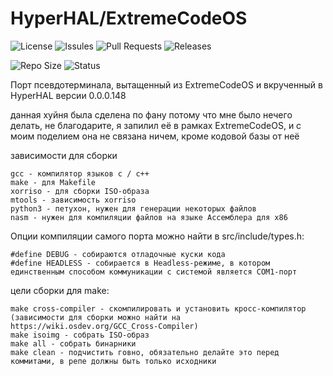 # HyperHAL/ExtremeCodeOS

![License](https://img.shields.io/github/license/ShakalnyKot/HH_ExtremeCodeOS?style=flat-square)
![Issules](https://img.shields.io/github/issues/ShakalnyKot/HH_ExtremeCodeOS?style=flat-square)
![Pull Requests](https://img.shields.io/github/issues-pr/ShakalnyKot/HH_ExtremeCodeOS?style=flat-square)
![Releases](https://img.shields.io/github/downloads/ShakalnyKot/HH_ExtremeCodeOS/latest/total?style=flat-square)

![Repo Size](https://img.shields.io/github/repo-size/ShakalnyKot/HH_ExtremeCodeOS?style=flat-square)
![Status](https://img.shields.io/github/actions/workflow/status/ShakalnyKot/HH_ExtremeCodeOS/build-hhos.yml?branch=main&style=flat-square)

Порт псевдотерминала, вытащенный из ExtremeCodeOS и вкрученный в HyperHAL 
версии 0.0.0.148

данная хуйня была сделена по фану потому что мне было нечего делать, не благодарите, я запилил её в рамках ExtremeCodeOS, и с моим поделием она не связана ничем, кроме кодовой базы от неё

зависимости для сборки
```
gcc - компилятор языков c / c++
make - для Makefile
xorriso - для сборки ISO-образа
mtools - зависимость xorriso
python3 - петухон, нужен для генерации некоторых файлов
nasm - нужен для компиляции файлов на языке Ассемблера для x86
```

Опции компиляции самого порта можно найти в src/include/types.h:

```
#define DEBUG - собираются отладочные куски кода
#define HEADLESS - собирается в Headless-режиме, в котором единственным способом коммуникации с системой является COM1-порт
```

цели сборки для make:
```
make cross-compiler - скомпилировать и установить кросс-компилятор (зависимости для сборки можно найти на https://wiki.osdev.org/GCC_Cross-Compiler)
make isoimg - собрать ISO-образ
make all - собрать бинарники
make clean - подчистить говно, обязательно делайте это перед коммитами, в репе должны быть только исходники
```
